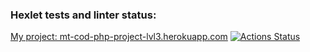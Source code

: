 ### Hexlet tests and linter status:
<a href="https://mt-cod-php-project-lvl4.herokuapp.com/">My project: mt-cod-php-project-lvl3.herokuapp.com</a>
[![Actions Status](https://github.com/MT-cod/php-project-lvl4/workflows/hexlet-check/badge.svg)](https://github.com/MT-cod/php-project-lvl4/actions)
<br>

